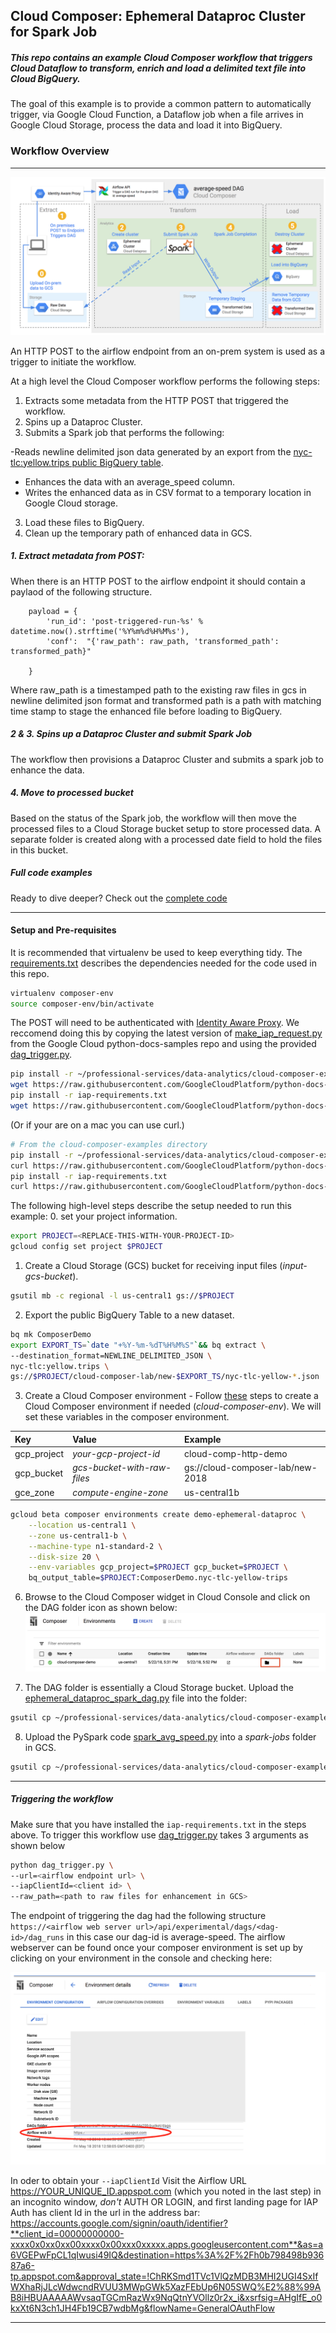 ## Cloud Composer: Ephemeral Dataproc Cluster for Spark Job
##### This repo contains an example Cloud Composer workflow that triggers Cloud Dataflow to transform, enrich and load a delimited text file into Cloud BigQuery.
The goal of this example is to provide a common pattern to automatically trigger, via Google Cloud Function, a Dataflow job when a file arrives in Google Cloud Storage, process the data and load it into BigQuery.

### Workflow Overview 

***


![Alt text](../img/composer-http-post-arch.png "A diagram illustrating the workflow for this example.")

An HTTP POST to the airflow endpoint from an on-prem system is used as a trigger to initiate the workflow.

At a high level the Cloud Composer workflow performs the following steps:
1. Extracts some metadata from the HTTP POST that triggered the workflow. 
2. Spins up a Dataproc Cluster. 
3. Submits a Spark job that performs the following:

-Reads newline delimited json data generated by an export from the [nyc-tlc:yellow.trips public 
     BigQuery table](https://bigquery.cloud.google.com/table/nyc-tlc:yellow.trips?pli=1).  
- Enhances the data with an average_speed column.
- Writes the enhanced data as in CSV format to a temporary location in Google Cloud storage.
3. Load these files to BigQuery.
4. Clean up the temporary path of enhanced data in GCS.

##### 1. Extract metadata from POST:
When there is an HTTP POST to the airflow endpoint it should contain a paylaod of the following structure.
```
    payload = {
        'run_id': 'post-triggered-run-%s' % datetime.now().strftime('%Y%m%d%H%M%s'),
        'conf':  "{'raw_path': raw_path, 'transformed_path': transformed_path}"
        
    }
```
Where raw_path is a timestamped path to the existing raw files in gcs in newline delimited json format and 
transformed path is a path with matching time stamp to stage the enhanced file before loading to BigQuery.



##### 2 & 3. Spins up a Dataproc Cluster and submit Spark Job

The workflow then provisions a Dataproc Cluster and submits a spark job to enhance the data.

##### 4. Move to processed bucket

Based on the status of the Spark job, the workflow will then move the processed files to a Cloud Storage bucket setup to store processed data. A separate folder is created along with a processed date field to hold the files in this bucket.

##### Full code examples

Ready to dive deeper? Check out the [complete code](composer_http_post_examples/ephemeral_dataproc_spark_dag.py)

***

#### Setup and Pre-requisites
It is recommended that virtualenv be used to keep everything tidy. The [requirements.txt](requirements.txt) describes the dependencies needed for the code used in this repo.
```bash
virtualenv composer-env
source composer-env/bin/activate
```
The POST will need to be authenticated with [Identity Aware Proxy](https://cloud.google.com/iap/docs/).
We reccomend doing this by copying the latest version of [make_iap_request.py](https://github.com/GoogleCloudPlatform/python-docs-samples/blob/master/iap/make_iap_request.py) 
from the Google Cloud python-docs-samples repo and using the provided [dag_trigger.py](composer_http_post_examples/dag_trigger.py).
```bash
pip install -r ~/professional-services/data-analytics/cloud-composer-examples/requirements.txt
wget https://raw.githubusercontent.com/GoogleCloudPlatform/python-docs-samples/master/iap/requirements.txt -O ~/professional-services/data-analytics/cloud-composer-examples/iap_requirements.txt
pip install -r iap-requirements.txt
wget https://raw.githubusercontent.com/GoogleCloudPlatform/python-docs-samples/master/iap/make_iap_request.py -O ~/professional-services/data-analytics/cloud-composer-examples/cloud_composer_example/composer_http_post_example/make_iap_request.py
```
(Or if your are on a mac you can use curl.)
```bash
# From the cloud-composer-examples directory
pip install -r ~/professional-services/data-analytics/cloud-composer-examples/requirements.txt
curl https://raw.githubusercontent.com/GoogleCloudPlatform/python-docs-samples/master/iap/requirements.txt >> ~/professional-services/data-analytics/cloud-composer-examples/iap_requirements.txt
pip install -r iap-requirements.txt
curl https://raw.githubusercontent.com/GoogleCloudPlatform/python-docs-samples/master/iap/make_iap_request.py >> ~/professional-services/data-analytics/cloud-composer-examples/cloud_composer_example/composer_http_post_example/make_iap_request.py
```
The following high-level steps describe the setup needed to run this example:
0. set your project information.
```bash
export PROJECT=<REPLACE-THIS-WITH-YOUR-PROJECT-ID>
gcloud config set project $PROJECT
```
1. Create a Cloud Storage (GCS) bucket for receiving input files (*input-gcs-bucket*).
```bash
gsutil mb -c regional -l us-central1 gs://$PROJECT
```
2. Export the public BigQuery Table to a new dataset.
```bash
bq mk ComposerDemo
export EXPORT_TS=`date "+%Y-%m-%dT%H%M%S"`&& bq extract \
--destination_format=NEWLINE_DELIMITED_JSON \
nyc-tlc:yellow.trips \
gs://$PROJECT/cloud-composer-lab/new-$EXPORT_TS/nyc-tlc-yellow-*.json
```
3. Create a Cloud Composer environment - Follow [these](https://cloud.google.com/composer/docs/quickstart) steps to create a Cloud Composer environment if needed (*cloud-composer-env*).
We will set these variables in the composer environment.

| Key                   | Value                                           |Example                                   |
| :--------------------- |:---------------------------------------------- |:---------------------------              |
| gcp_project           | *your-gcp-project-id*                           |cloud-comp-http-demo                        |
| gcp_bucket            | *gcs-bucket-with-raw-files*                     |gs://cloud-composer-lab/new-2018          |
| gce_zone              | *compute-engine-zone*                           |us-central1b                              |

```bash
gcloud beta composer environments create demo-ephemeral-dataproc \
    --location us-central1 \
    --zone us-central1-b \
    --machine-type n1-standard-2 \
    --disk-size 20 \
    --env-variables gcp_project=$PROJECT gcp_bucket=$PROJECT \
    bq_output_table=$PROJECT:ComposerDemo.nyc-tlc-yellow-trips
```

6. Browse to the Cloud Composer widget in Cloud Console and click on the DAG folder icon as shown below:
![Alt text](../img/dag-folder-example.png "Screen shot showing where to find the DAG folder in the console.")

7. The DAG folder is essentially a Cloud Storage bucket. Upload the [ephemeral_dataproc_spark_dag.py](composer_http_examples/ephemeral_dataproc_spark_dag.py) file into the folder:

```bash
gsutil cp ~/professional-services/data-analytics/cloud-composer-example/cloud_composer_example/ephemeral_dataproc_spark_dag.py gs://<dag-folder>/dags
```
8. Upload the PySpark code [spark_avg_speed.py](composer_http_examples/spark_avg_speed.py) into a *spark-jobs* folder in GCS.
```bash
gsutil cp ~/professional-services/data-analytics/cloud-composer-example/cloud_composer_example/spark_avg_speed.py gs://$PROJECT/spark-jobs/
``` 
***

##### Triggering the workflow

Make sure that you have installed the `iap-requirements.txt` in the steps above.
To trigger this workflow use [dag_trigger.py](composer_http_post_examples/dag_trigger.py) takes 3 arguments as shown below
```bash
python dag_trigger.py \
--url=<airflow endpoint url> \
--iapClientId=<client id> \
--raw_path=<path to raw files for enhancement in GCS>
```
The endpoint of triggering the dag had the following structure `https://<airflow web server url>/api/experimental/dags/<dag-id>/dag_runs` in this case our dag-id is average-speed.
The airflow webserver can be found once your composer environment is set up by clicking on your environment in the console and checking here:

![Alt text](../img/airflow-ui.png "Screen Shot showing how to get the airflow URL")

In oder to obtain your `--iapClientId` 
Visit the Airflow URL https://YOUR_UNIQUE_ID.appspot.com (which you noted in the last step) in an incognito window, *don't* AUTH OR LOGIN, and first landing page for IAP Auth has client Id in the url in the address bar: 
https://accounts.google.com/signin/oauth/identifier?**client_id=00000000000-xxxx0x0xx0xx00xxxx0x00xxx0xxxxx.apps.googleusercontent.com**&as=a6VGEPwFpCL1qIwusi49IQ&destination=https%3A%2F%2Fh0b798498b93687a6-tp.appspot.com&approval_state=!ChRKSmd1TVc1VlQzMDB3MHI2UGI4SxIfWXhaRjJLcWdwcndRVUU3MWpGWk5XazFEbUp6N05SWQ%E2%88%99AB8iHBUAAAAAWvsaqTGCmRazWx9NqQtnYVOllz0r2x_i&xsrfsig=AHgIfE_o0kxXt6N3ch1JH4Fb19CB7wdbMg&flowName=GeneralOAuthFlow

***